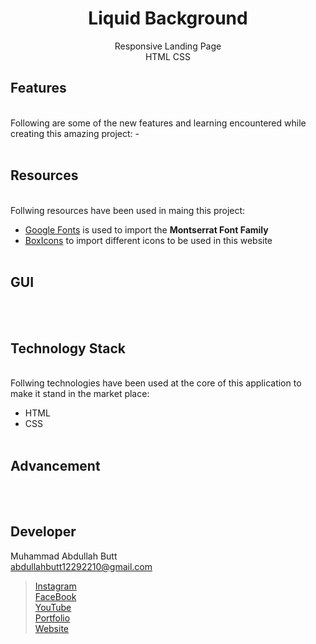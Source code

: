 <h1 align = "center">Liquid Background</h1>
<p align = "center">Responsive Landing Page<br>HTML CSS<p>


## Features
<br>
Following are some of the new features and learning encountered while creating this amazing project:
-
<br><br>

## Resources
<br>
Follwing resources have been used in maing this project:
  
- [Google Fonts](https://fonts.google.com/specimen/Montserrat?query=mont) is used to import the **Montserrat Font Family**
- [BoxIcons](https://boxicons.com/?query=menu) to import different icons to be used in this website
<br><br>
  
## GUI
<br><br>

## Technology Stack
<br>
Follwing technologies have been used at the core of this application to make it stand in the market place:
  
- HTML
- CSS
<br><br>

## Advancement
<br><br>


## Developer
Muhammad Abdullah Butt <br>
abdullahbutt12292210@gmail.com <br>
> [Instagram](https://www.instagram.com/abdullah.butt.22/)<br>
> [FaceBook](https://www.facebook.com/profile.php?id=100076291614529)<br>
> [YouTube](https://www.youtube.com/channel/UCnuOFQyMywg-KuoN-lmav1Q)<br>
> [Portfolio](https://rebrand.ly/muhammadabdullahPortfolio)<br>
> [Website](#)
